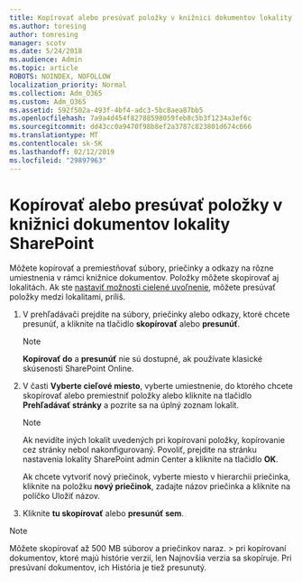 ```yaml
---
title: Kopírovať alebo presúvať položky v knižnici dokumentov lokality SharePoint
ms.author: toresing
author: tomresing
manager: scotv
ms.date: 5/24/2018
ms.audience: Admin
ms.topic: article
ROBOTS: NOINDEX, NOFOLLOW
localization_priority: Normal
ms.collection: Adm_O365
ms.custom: Adm_O365
ms.assetid: 592f502a-493f-4bf4-adc3-5bc8aea87bb5
ms.openlocfilehash: 7a9a4d454f82788598059feb8c5b3f1234a3ef6c
ms.sourcegitcommit: dd43cc0a9470f98b8ef2a3787c823801d674c666
ms.translationtype: MT
ms.contentlocale: sk-SK
ms.lasthandoff: 02/12/2019
ms.locfileid: "29897963"
---
```

# <a name="copy-or-move-items-in-a-sharepoint-document-library"></a>Kopírovať alebo presúvať položky v knižnici dokumentov lokality SharePoint

Môžete kopírovať a premiestňovať súbory, priečinky a odkazy na rôzne umiestnenia v rámci knižnice dokumentov. Položky môžete skopírovať aj lokalitách. Ak ste [nastaviť možnosti cielené uvoľnenie](https://go.microsoft.com/fwlink/?linkid=622980), môžete presúvať položky medzi lokalitami, príliš.
  
1. V prehľadávači prejdite na súbory, priečinky alebo odkazy, ktoré chcete presunúť, a kliknite na tlačidlo **skopírovať** alebo **presunúť**.
    
    > [!NOTE]
    > **Kopírovať do** a **presunúť** nie sú dostupné, ak používate klasické skúsenosti SharePoint Online. 
  
2. V časti **Vyberte cieľové miesto**, vyberte umiestnenie, do ktorého chcete skopírovať alebo premiestniť položky alebo kliknite na tlačidlo **Prehľadávať stránky** a pozrite sa na úplný zoznam lokalít. 
    
    > [!NOTE]
    > Ak nevidíte iných lokalít uvedených pri kopírovaní položky, kopírovanie cez stránky nebol nakonfigurovaný. Povoliť, prejdite na stránku nastavenia lokality SharePoint admin Center a kliknite na tlačidlo **OK**. 
  
    Ak chcete vytvoriť nový priečinok, vyberte miesto v hierarchii priečinka, kliknite na položku **nový priečinok**, zadajte názov priečinka a kliknite na políčko Uložiť názov.
    
3. Kliknite **tu skopírovať** alebo **presunúť sem**.
    
> [!NOTE]
>  Môžete skopírovať až 500 MB súborov a priečinkov naraz. > pri kopírovaní dokumentov, ktoré majú histórie verzií, len Najnovšia verzia sa skopíruje. Pri presúvaní dokumentov, ich História je tiež presunutý. 
  

